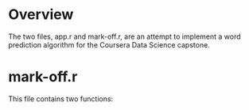 # Overview
The two files, app.r and mark-off.r, are an attempt to implement a word prediction algorithm for the Coursera Data Science capstone.

# mark-off.r
This file contains two functions: 
